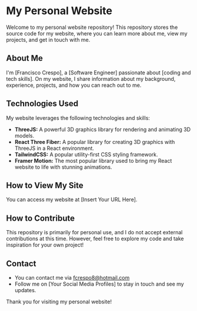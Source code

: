 # My Personal Website

Welcome to my personal website repository! This repository stores the source code for my website, where you can learn more about me, view my projects, and get in touch with me.

## About Me

I'm [Francisco Crespo], a [Software Engineer] passionate about [coding and tech skills]. On my website, I share information about my background, experience, projects, and how you can reach out to me.

## Technologies Used

My website leverages the following technologies and skills:

- **ThreeJS:** A powerful 3D graphics library for rendering and animating 3D models.
- **React Three Fiber:** A popular library for creating 3D graphics with ThreeJS in a React environment.
- **TailwindCSS:** A popular utility-first CSS styling framework.
- **Framer Motion:** The most popular library used to bring my React website to life with stunning animations.

## How to View My Site

You can access my website at [Insert Your URL Here].

## How to Contribute

This repository is primarily for personal use, and I do not accept external contributions at this time. However, feel free to explore my code and take inspiration for your own project!

## Contact

- You can contact me via fcrespo8@hotmail.com 
- Follow me on [Your Social Media Profiles] to stay in touch and see my updates.

Thank you for visiting my personal website!
